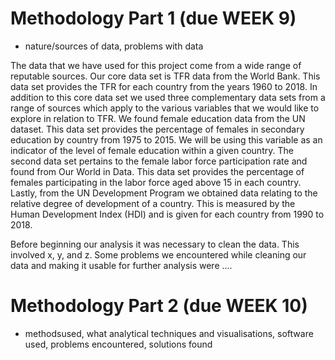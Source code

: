 # Methodology Part 1  (due WEEK 9)

* nature/sources of data, problems with data 

The data that we have used for this project come from a wide range of reputable sources. Our core data set is TFR data from the World Bank. This data set provides the TFR for each country from the years 1960 to 2018. In addition to this core data set we used three complementary data sets from a range of sources which apply to the various variables that we would like to explore in relation to TFR. We found female education data from the UN dataset. This data set provides the percentage of females in secondary education by country from 1975 to 2015. We will be using this variable as an indicator of the level of female education within a given country. The second data set pertains to the female labor force participation rate and found from Our World in Data. This data set provides the percentage of females participating in the labor force aged above 15 in each country. Lastly, from the UN Development Program we obtained data relating to the relative degree of development of a country. This is measured by the Human Development Index (HDI) and is given for each country from 1990 to 2018. 

Before beginning our analysis it was necessary to clean the data. This involved x, y, and z. 
Some problems we encountered while cleaning our data and making it usable for further analysis were .... 



# Methodology Part 2 (due WEEK 10)

* methodsused, what analytical techniques and visualisations, software used, problems encountered, solutions found 

